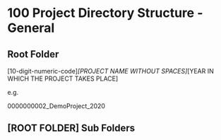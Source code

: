 
# 100 Project Directory Structure - General

## Root Folder

\[10-digit-numeric-code\]_\[PROJECT NAME WITHOUT SPACES\]_\[YEAR IN WHICH THE PROJECT TAKES PLACE\]

e.g.

0000000002_DemoProject_2020

## \[ROOT FOLDER\] Sub Folders

